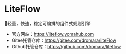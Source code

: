 # LiteFlow

🚀轻量，快速，稳定可编排的组件式规则引擎

- 官方网站：https://liteflow.yomahub.com
- Gitee托管仓库：https://gitee.com/dromara/liteFlow
- Github托管仓库：https://github.com/dromara/liteflow
